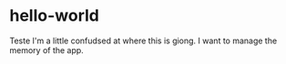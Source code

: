 # hello-world
Teste
I'm a little confudsed at where this is giong. I want to manage the memory of the app. 
